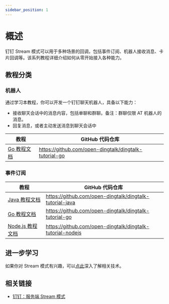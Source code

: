 ```yaml
---
sidebar_position: 1
---
```



# 概述

钉钉 Stream 模式可以用于多种场景的回调，包括事件订阅、机器人接收消息、卡片回调等。该系列教程详细介绍如何从零开始接入各种能力。

## 教程分类

### 机器人

通过学习本教程，你可以开发一个钉钉聊天机器人，具备以下能力：

* 接收聊天会话中的消息内容，包括单聊和群聊。备注：群聊仅限 AT 机器人的消息。
* 回复消息，或者主动发送消息到聊天会话中

| 教程                                           | GitHub 代码仓库 |
|----------------------------------------------|---|
| [Go 教程文档](/docs/explore/tutorials/stream/bot/go) | https://github.com/open-dingtalk/dingtalk-tutorial-go |

### 事件订阅

| 教程                                                          | GitHub 代码仓库                                               |
|-------------------------------------------------------------|-----------------------------------------------------------|
| [Java 教程文档](/docs/explore/tutorials/stream/event/java)      | https://github.com/open-dingtalk/dingtalk-tutorial-java   |
| [Go 教程文档](/docs/explore/tutorials/stream/event/go)          | https://github.com/open-dingtalk/dingtalk-tutorial-go     |
| [Node.js 教程文档](/docs/explore/tutorials/stream/event/nodejs) | https://github.com/open-dingtalk/dingtalk-tutorial-nodejs |


## 进一步学习

如果你对 Stream 模式有兴趣，可以[点此](/docs/learn/stream/overview)深入了解相关技术。

## 相关链接

* [钉钉：服务端 Stream 模式](https://open.dingtalk.com/document/resourcedownload/introduction-to-stream-mode)